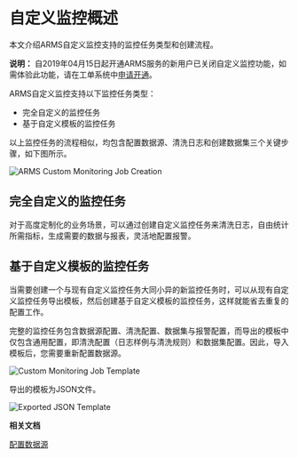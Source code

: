 # 自定义监控概述

本文介绍ARMS自定义监控支持的监控任务类型和创建流程。

**说明：** 自2019年04月15日起开通ARMS服务的新用户已关闭自定义监控功能，如需体验此功能，请在工单系统中[申请开通](https://selfservice.console.aliyun.com/ticket/createIndex)。

ARMS自定义监控支持以下监控任务类型：

-   完全自定义的监控任务
-   基于自定义模板的监控任务

以上监控任务的流程相似，均包含配置数据源、清洗日志和创建数据集三个关键步骤，如下图所示。

![ARMS Custom Monitoring Job Creation](../images/p44527.png "自定义监控任务的创建流程")

## 完全自定义的监控任务

对于高度定制化的业务场景，可以通过创建自定义监控任务来清洗日志，自由统计所需指标，生成需要的数据与报表，灵活地配置报警。

## 基于自定义模板的监控任务

当需要创建一个与现有自定义监控任务大同小异的新监控任务时，可以从现有自定义监控任务导出模板，然后创建基于自定义模板的监控任务，这样就能省去重复的配置工作。

完整的监控任务包含数据源配置、清洗配置、数据集与报警配置，而导出的模板中仅包含通用配置，即清洗配置（日志样例与清洗规则）和数据集配置。因此，导入模板后，您需要重新配置数据源。

![Custom Monitoring Job Template](../images/p44529.png "监控任务模板")

导出的模板为JSON文件。

![Exported JSON Template](../images/p44528.png "导出监控任务模板")

**相关文档**  


[配置数据源](/cn.zh-CN/自定义监控/创建监控任务/配置数据源.md)


